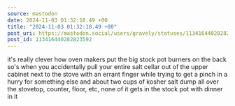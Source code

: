 ```yaml
---
source: mastodon
date: 2024-11-03 01:32:18.49 +00
title: "2024-11-03 01:32:18.49 +00"
post_uri: https://mastodon.social/users/gravely/statuses/113416440282823592
post_id: 113416440282823592
---
```

it's really clever how oven makers put the big stock pot burners on the back so's when you accidentally pull your entire salt cellar out of the upper cabinet next to the stove with an errant finger while trying to get a pinch in a hurry for something else and about two cups of kosher salt dump all over the stovetop, counter, floor, etc, none of it gets in the stock pot with dinner in it


